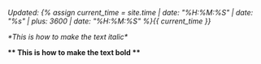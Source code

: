 *Updated: {% assign current_time = site.time | date: "%H:%M:%S" | date: "%s" | plus: 3600 | date: "%H:%M:%S" %}{{ current_time }}*

*\*This is how to make the text italic\** 

**\*\* This is how to make the text bold \*\***

